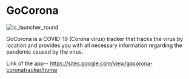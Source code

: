 # GoCorona
![ic_launcher_round](https://lh6.googleusercontent.com/QRmqJ-Lmh6JWHnTBvxXPn5WAbxcZjeQe1uz87V3nELFkTlb0DCjq34oydTRf1lMQM45IOlK841F0iXVdJl1Yr7DkJNsWclUkRm5U-Sym8T2xSj1xL3So=w1280)


GoCorona is a COVID-19 (Corona virus) tracker that tracks the virus by location and provides you with all necessary information regarding the pandemic caused by the virus.

Link of the app-- https://sites.google.com/view/gocorona-coronatracker/home


